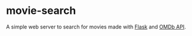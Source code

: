# movie-search

A simple web server to search for movies made with [Flask](http://flask.pocoo.org/docs/0.12/) and [OMDb API](http://www.omdbapi.com/).

